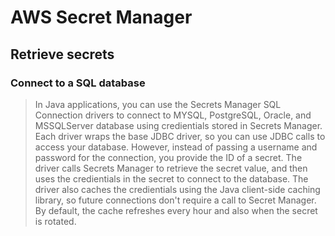 # AWS Secret Manager
## Retrieve secrets
### Connect to a SQL database
> In Java applications, you can use the Secrets Manager SQL Connection drivers to connect to MYSQL, PostgreSQL, Oracle, and MSSQLServer database using credientials stored in Secrets Manager. Each driver wraps the base JDBC driver, so you can use JDBC calls to access your database. However, instead of passing a username and password for the connection, you provide the ID of a secret. The driver calls Secrets Manager to retrieve the secret value, and then uses the credientials in the secret to connect to the database. The driver also caches the credientials using the Java client-side caching library, so future connections don't require a call to Secret Manager. By default, the cache refreshes every hour and also when the secret is rotated.  